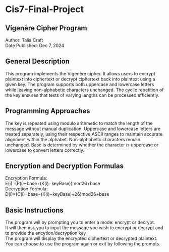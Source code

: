 # Cis7-Final-Project


## Vigenère Cipher Program
Author: Talia Craft  
Date Published: Dec 7, 2024

## General Description
This program implements the Vigenère cipher. It allows users to encrypt plaintext into ciphertext or decrypt ciphertext back into plaintext using a given key. The program supports both uppercase and lowercase letters while leaving non-alphabetic characters unchanged. The cyclic repetition of the key ensures that texts of varying lengths can be processed efficiently.

## Programming Approaches

The key is repeated using modulo arithmetic to match the length of the message without manual duplication.
Uppercase and lowercase letters are treated separately, using their respective ASCII ranges to maintain accurate alignment within the alphabet. Non-alphabetic characters remain unchanged. Base is determined by whether the character is uppercase or lowercase to convert letters correctly.

## Encryption and Decryption Formulas

Encryption Formula:  
E(i)=(P(i)−base+(K(i)−keyBase))mod26+base  
Decryption Formula:  
D(i)=(C(i)−base−(K(i)−keyBase)+26)mod26+base  

## Basic Instructions

The program will by prompting you to enter a mode: encrypt or decrypt.  
It will then ask you to input the message you wish to encrypt or decrypt and to provide the encytion/decryption key  
The program will display the encrypted ciphertext or decrypted plaintext.  
You can choose to use the program again or exit by following the prompts.  
